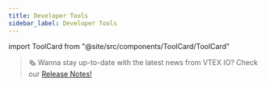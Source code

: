 ```yaml
---
title: Developer Tools
sidebar_label: Developer Tools
---
```


import ToolCard from "@site/src/components/ToolCard/ToolCard"


<ToolCard
              title="VTEX IO CLI"
              description="Lorem ipsum dolor sit amet, consectetur adipiscing elit. Integer gravida sagittis justo, eget suscipit eros tempor ut."
              linkTo="/shopping-experiences/overview"
              tag="COMMAND LINE INTERFACE"
            />
            <ToolCard
              title="App APIs"
              description="Lorem ipsum dolor sit amet, consectetur adipiscing elit. Integer gravida sagittis justo, eget suscipit eros tempor ut."
              linkTo="/apps/overview"
              tag="REST APIs"
            />
            <ToolCard
              title="FastStore"
              description="Lorem ipsum dolor sit amet, consectetur adipiscing elit. Integer gravida sagittis justo, eget suscipit eros tempor ut."
              linkTo="/faststore/overview"
              tag="LIBRARIES AND UI COMPONENTS"
            />
            <ToolCard
              title="WebOps"
              description="Lorem ipsum dolor sit amet, consectetur adipiscing elit. Integer gravida sagittis justo, eget suscipit eros tempor ut."
              linkTo="/developer-tools/webops/overview"
              tag="DEPLOYMENT PLATFORM"
            />


> 🗞️ Wanna stay up-to-date with the latest news from VTEX IO? Check our [Release Notes!](/releases)
